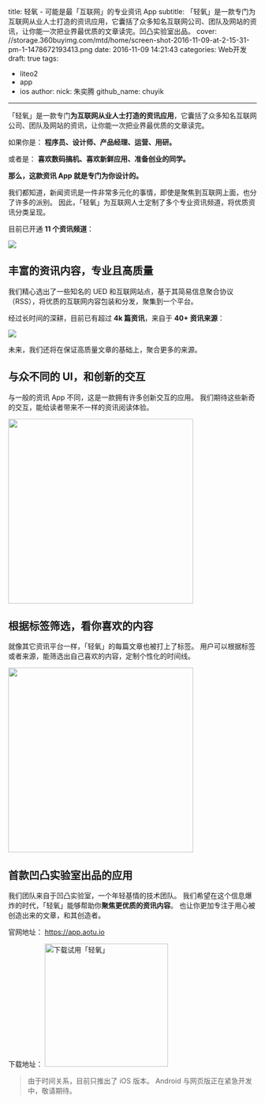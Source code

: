 title: 轻氧 - 可能是最「互联网」的专业资讯 App
subtitle: 「轻氧」是一款专门为互联网从业人士打造的资讯应用，它囊括了众多知名互联网公司、团队及网站的资讯，让你能一次把业界最优质的文章读完。凹凸实验室出品。
cover: //storage.360buyimg.com/mtd/home/screen-shot-2016-11-09-at-2-15-31-pm-1-1478672193413.png
date: 2016-11-09 14:21:43
categories: Web开发
draft: true
tags:
  - liteo2
  - app
  - ios
author:
    nick: 朱奕腾
    github_name: chuyik

---

「轻氧」是一款专门**为互联网从业人士打造的资讯应用**，它囊括了众多知名互联网公司、团队及网站的资讯，让你能一次把业界最优质的文章读完。

如果你是：
**程序员、设计师、产品经理、运营、用研。**

或者是：
**喜欢数码搞机、喜欢新鲜应用、准备创业的同学。**

**那么，这款资讯 App 就是专门为你设计的。**

我们都知道，新闻资讯是一件非常多元化的事情，即使是聚焦到互联网上面，也分了许多的派别。
因此，「轻氧」为互联网人士定制了多个专业资讯频道，将优质资讯分类呈现。

目前已开通 **11 个资讯频道**：

<img src="http://storage.360buyimg.com/mtd/home/artboard-copy1478671835326.png">



## 丰富的资讯内容，专业且高质量
我们精心选出了一些知名的 UED 和互联网站点，基于其简易信息聚合协议（RSS），将优质的互联网内容包装和分发，聚集到一个平台。

经过长时间的深耕，目前已有超过 **4k 篇资讯**，来自于 **40+ 资讯来源**：

<img src="http://storage.360buyimg.com/mtd/home/artboard-2-copy1478671770949.png">

未来，我们还将在保证高质量文章的基础上，聚合更多的来源。

## 与众不同的 UI，和创新的交互

与一般的资讯 App 不同，这是一款拥有许多创新交互的应用。
我们期待这些新奇的交互，能给读者带来不一样的资讯阅读体验。

<img src="https://storage.360buyimg.com/mtd/home/11478278904373.jpeg" width="375px">


## 根据标签筛选，看你喜欢的内容
就像其它资讯平台一样，「轻氧」的每篇文章也被打上了标签。
用户可以根据标签或者来源，能筛选出自己喜欢的内容，定制个性化的时间线。

<img src="https://storage.360buyimg.com/mtd/home/21478279294465.jpeg" width="375px">

## 首款凹凸实验室出品的应用
我们团队来自于凹凸实验室，一个年轻基情的技术团队。
我们希望在这个信息爆炸的时代，「轻氧」能够帮助你**聚焦更优质的资讯内容**。
也让你更加专注于用心被创造出来的文章，和其创造者。

官网地址：
<a href="https://app.aotu.io" target="_blank">https://app.aotu.io</a>

下载地址：
<a href="https://jdc.jd.com/lab/redirect_app.html?ADTAG=o2.site.app" title="下载试用" class="btn btn-greyline btn-mobile-full"><img src="http://storage.360buyimg.com/mtd/home/appstorelogo1478670585078.jpg" alt="下载试用「轻氧」"  width="250px"></a>

> 由于时间关系，目前只推出了 iOS 版本。
> Android 与网页版正在紧急开发中，敬请期待。

